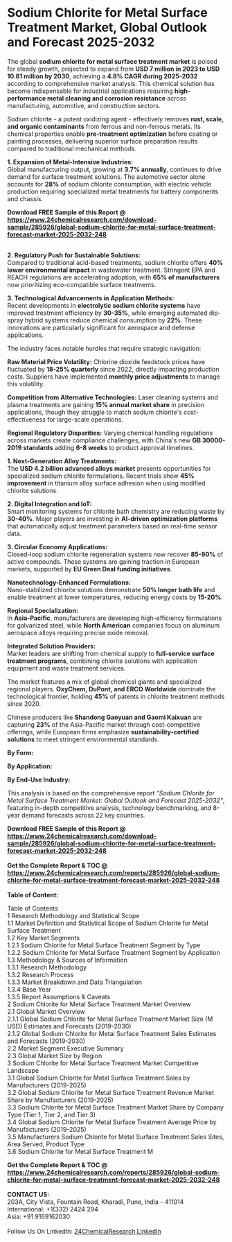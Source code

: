 <h1>Sodium Chlorite for Metal Surface Treatment Market, Global Outlook and Forecast 2025-2032</h1><p>The global <strong>sodium chlorite for metal surface treatment market</strong> is poised for steady growth, projected to expand from <strong>USD 7 million in 2023 to USD 10.81 million by 2030</strong>, achieving a <strong>4.8% CAGR during 2025-2032</strong> according to comprehensive market analysis. This chemical solution has become indispensable for industrial applications requiring <strong>high-performance metal cleaning and corrosion resistance</strong> across manufacturing, automotive, and construction sectors.</p><p>Sodium chlorite - a potent oxidizing agent - effectively removes <strong>rust, scale, and organic contaminants</strong> from ferrous and non-ferrous metals. Its chemical properties enable <strong>pre-treatment optimization</strong> before coating or painting processes, delivering superior surface preparation results compared to traditional mechanical methods.</p><p><strong>1. Expansion of Metal-Intensive Industries:</strong><br>
Global manufacturing output, growing at <strong>3.7% annually</strong>, continues to drive demand for surface treatment solutions. The automotive sector alone accounts for <strong>28%</strong> of sodium chlorite consumption, with electric vehicle production requiring specialized metal treatments for battery components and chassis.</p><div><b>Download FREE Sample of this Report @ 
            <a href="https://www.24chemicalresearch.com/download-sample/285926/global-sodium-chlorite-for-metal-surface-treatment-forecast-market-2025-2032-248">
            https://www.24chemicalresearch.com/download-sample/285926/global-sodium-chlorite-for-metal-surface-treatment-forecast-market-2025-2032-248</a></b></div><br><p><strong>2. Regulatory Push for Sustainable Solutions:</strong><br>
Compared to traditional acid-based treatments, sodium chlorite offers <strong>40% lower environmental impact</strong> in wastewater treatment. Stringent EPA and REACH regulations are accelerating adoption, with <strong>65% of manufacturers</strong> now prioritizing eco-compatible surface treatments.</p><p><strong>3. Technological Advancements in Application Methods:</strong><br>
Recent developments in <strong>electrolytic sodium chlorite systems</strong> have improved treatment efficiency by <strong>30-35%</strong>, while emerging automated dip-spray hybrid systems reduce chemical consumption by <strong>22%</strong>. These innovations are particularly significant for aerospace and defense applications.</p><p>The industry faces notable hurdles that require strategic navigation:</p><p><strong>Raw Material Price Volatility:</strong> Chlorine dioxide feedstock prices have fluctuated by <strong>18-25% quarterly</strong> since 2022, directly impacting production costs. Suppliers have implemented <strong>monthly price adjustments</strong> to manage this volatility.</p><p><strong>Competition from Alternative Technologies:</strong> Laser cleaning systems and plasma treatments are gaining <strong>15% annual market share</strong> in precision applications, though they struggle to match sodium chlorite's cost-effectiveness for large-scale operations.</p><p><strong>Regional Regulatory Disparities:</strong> Varying chemical handling regulations across markets create compliance challenges, with China's new <strong>GB 30000-2019 standards</strong> adding <strong>6-8 weeks</strong> to product approval timelines.</p><p><strong>1. Next-Generation Alloy Treatments:</strong><br>
The <strong>USD 4.2 billion advanced alloys market</strong> presents opportunities for specialized sodium chlorite formulations. Recent trials show <strong>45% improvement</strong> in titanium alloy surface adhesion when using modified chlorite solutions.</p><p><strong>2. Digital Integration and IoT:</strong><br>
Smart monitoring systems for chlorite bath chemistry are reducing waste by <strong>30-40%</strong>. Major players are investing in <strong>AI-driven optimization platforms</strong> that automatically adjust treatment parameters based on real-time sensor data.</p><p><strong>3. Circular Economy Applications:</strong><br>
Closed-loop sodium chlorite regeneration systems now recover <strong>85-90%</strong> of active compounds. These systems are gaining traction in European markets, supported by <strong>EU Green Deal funding initiatives</strong>.</p><p><strong>Nanotechnology-Enhanced Formulations:</strong><br>
	Nano-stabilized chlorite solutions demonstrate <strong>50% longer bath life</strong> and enable treatment at lower temperatures, reducing energy costs by <strong>15-20%</strong>.</p><p><strong>Regional Specialization:</strong><br>
	In <strong>Asia-Pacific</strong>, manufacturers are developing high-efficiency formulations for galvanized steel, while <strong>North American</strong> companies focus on aluminum aerospace alloys requiring precise oxide removal.</p><p><strong>Integrated Solution Providers:</strong><br>
	Market leaders are shifting from chemical supply to <strong>full-service surface treatment programs</strong>, combining chlorite solutions with application equipment and waste treatment services.</p><p>The market features a mix of global chemical giants and specialized regional players. <strong>OxyChem, DuPont, and ERCO Worldwide</strong> dominate the technological frontier, holding <strong>45%</strong> of patents in chlorite treatment methods since 2020.</p><p>Chinese producers like <strong>Shandong Gaoyuan and Gaomi Kaixuan</strong> are capturing <strong>23%</strong> of the Asia-Pacific market through cost-competitive offerings, while European firms emphasize <strong>sustainability-certified solutions</strong> to meet stringent environmental standards.</p><p><strong>By Form:</strong></p><p><strong>By Application:</strong></p><p><strong>By End-Use Industry:</strong></p><p>This analysis is based on the comprehensive report <em>"Sodium Chlorite for Metal Surface Treatment Market: Global Outlook and Forecast 2025-2032"</em>, featuring in-depth competitive analysis, technology benchmarking, and 8-year demand forecasts across 22 key countries.</p><div><b>Download FREE Sample of this Report @ 
            <a href="https://www.24chemicalresearch.com/download-sample/285926/global-sodium-chlorite-for-metal-surface-treatment-forecast-market-2025-2032-248">
            https://www.24chemicalresearch.com/download-sample/285926/global-sodium-chlorite-for-metal-surface-treatment-forecast-market-2025-2032-248</a></b></div><br><div><b>Get the Complete Report & TOC @ 
            <a href="https://www.24chemicalresearch.com/reports/285926/global-sodium-chlorite-for-metal-surface-treatment-forecast-market-2025-2032-248">
            https://www.24chemicalresearch.com/reports/285926/global-sodium-chlorite-for-metal-surface-treatment-forecast-market-2025-2032-248</a></b></div><br>
            <b>Table of Content:</b><p>Table of Contents<br />
1 Research Methodology and Statistical Scope<br />
1.1 Market Definition and Statistical Scope of Sodium Chlorite for Metal Surface Treatment<br />
1.2 Key Market Segments<br />
1.2.1 Sodium Chlorite for Metal Surface Treatment Segment by Type<br />
1.2.2 Sodium Chlorite for Metal Surface Treatment Segment by Application<br />
1.3 Methodology & Sources of Information<br />
1.3.1 Research Methodology<br />
1.3.2 Research Process<br />
1.3.3 Market Breakdown and Data Triangulation<br />
1.3.4 Base Year<br />
1.3.5 Report Assumptions & Caveats<br />
2 Sodium Chlorite for Metal Surface Treatment Market Overview<br />
2.1 Global Market Overview<br />
2.1.1 Global Sodium Chlorite for Metal Surface Treatment Market Size (M USD) Estimates and Forecasts (2019-2030)<br />
2.1.2 Global Sodium Chlorite for Metal Surface Treatment Sales Estimates and Forecasts (2019-2030)<br />
2.2 Market Segment Executive Summary<br />
2.3 Global Market Size by Region<br />
3 Sodium Chlorite for Metal Surface Treatment Market Competitive Landscape<br />
3.1 Global Sodium Chlorite for Metal Surface Treatment Sales by Manufacturers (2019-2025)<br />
3.2 Global Sodium Chlorite for Metal Surface Treatment Revenue Market Share by Manufacturers (2019-2025)<br />
3.3 Sodium Chlorite for Metal Surface Treatment Market Share by Company Type (Tier 1, Tier 2, and Tier 3)<br />
3.4 Global Sodium Chlorite for Metal Surface Treatment Average Price by Manufacturers (2019-2025)<br />
3.5 Manufacturers Sodium Chlorite for Metal Surface Treatment Sales Sites, Area Served, Product Type<br />
3.6 Sodium Chlorite for Metal Surface Treatment M</p><div><b>Get the Complete Report & TOC @ 
            <a href="https://www.24chemicalresearch.com/reports/285926/global-sodium-chlorite-for-metal-surface-treatment-forecast-market-2025-2032-248">
            https://www.24chemicalresearch.com/reports/285926/global-sodium-chlorite-for-metal-surface-treatment-forecast-market-2025-2032-248</a></b></div><br><b>CONTACT US:</b><br>
            203A, City Vista, Fountain Road, Kharadi, Pune, India - 411014<br>
            International: +1(332) 2424 294<br>
            Asia: +91 9169162030 <br><br>
            Follow Us On LinkedIn: <a href="https://www.linkedin.com/company/24chemicalresearch/">24ChemicalResearch LinkedIn</a>